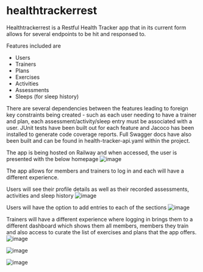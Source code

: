 # healthtrackerrest

Healthtrackerrest is a Restful Health Tracker app that in its current form allows for several endpoints to be hit and responsed to.

Features included are
- Users
- Trainers
- Plans
- Exercises
- Activities
- Assessments
- Sleeps (for sleep history)

There are several dependencies between the features leading to foreign key constraints being created - such as each user needing to have a trainer and plan, each assessment/activity/sleep entry must be associated with a user.
JUnit tests have been built out for each feature and Jacoco has been installed to generate code coverage reports.
Full Swagger docs have also been built and can be found in health-tracker-api.yaml within the project.

The app is being hosted on Railway and when accessed, the user is presented with the below homepage
![image](https://github.com/SeamusMcCarthy/healthtrackerrest/assets/47305550/5235f3bc-ffae-4ec7-9722-d0adebeb38fb)

The app allows for members and trainers to log in and each will have a different experience. 

Users will see their profile details as well as their recorded assessments, activities and sleep history
![image](https://github.com/SeamusMcCarthy/healthtrackerrest/assets/47305550/fbb162b0-c26b-4e97-b6e0-d8073bd40fef)

Users will have the option to add entries to each of the sections
![image](https://github.com/SeamusMcCarthy/healthtrackerrest/assets/47305550/f9fa7d76-e495-4628-aa7a-f7b0bd09961d)

Trainers will have a different experience where logging in brings them to a different dashboard which shows them all members, members they train and also access to curate the list of exercises and plans that the app offers.
![image](https://github.com/SeamusMcCarthy/healthtrackerrest/assets/47305550/30046a01-5bf0-4788-8d02-0ba0ad719534)

![image](https://github.com/SeamusMcCarthy/healthtrackerrest/assets/47305550/b035a187-501d-4499-9169-788c739b9f39)

![image](https://github.com/SeamusMcCarthy/healthtrackerrest/assets/47305550/dde25f63-e6c0-4215-a740-760250e8cae0)





